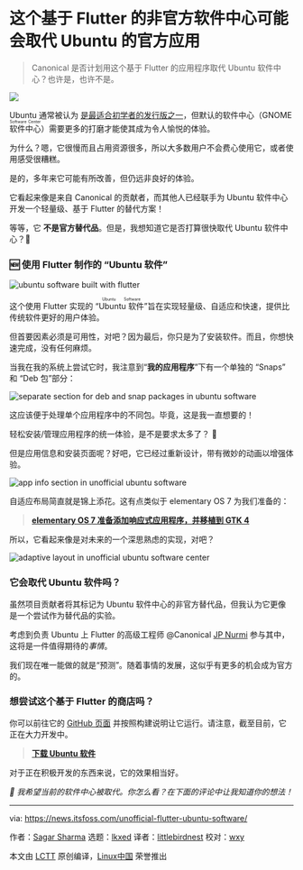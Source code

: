 [#]: subject: "This Flutter-based Unofficial Software Center Might Replace Ubuntu's Official App"
[#]: via: "https://news.itsfoss.com/unofficial-flutter-ubuntu-software/"
[#]: author: "Sagar Sharma https://news.itsfoss.com/author/sagar/"
[#]: collector: "lkxed"
[#]: translator: "littlebirdnest"
[#]: reviewer: "wxy"
[#]: publisher: "wxy"
[#]: url: "https://linux.cn/article-15056-1.html"

这个基于 Flutter 的非官方软件中心可能会取代 Ubuntu 的官方应用
======

> Canonical 是否计划用这个基于 Flutter 的应用程序取代 Ubuntu 软件中心？也许是，也许不是。

![](https://news.itsfoss.com/content/images/size/w2000/2022/09/ubuntu-unofficial-flutter-store.jpg)

Ubuntu 通常被认为 [是最适合初学者的发行版之一](https://itsfoss.com/best-linux-beginners/)，但默认的软件中心（GNOME <ruby>软件中心<rt>Software Center</rt></ruby>）需要更多的打磨才能使其成为令人愉悦的体验。

为什么？嗯，它很慢而且占用资源很多，所以大多数用户不会费心使用它，或者使用感受很糟糕。

是的，多年来它可能有所改善，但仍远非良好的体验。

它看起来像是来自 Canonical 的贡献者，而其他人已经联手为 Ubuntu 软件中心开发一个轻量级、基于 Flutter 的替代方案！

等等，它 **不是官方替代品**。但是，我想知道它是否打算很快取代 Ubuntu 软件中心？🤔

### 🆕 使用 Flutter 制作的 “Ubuntu 软件”

![ubuntu software built with flutter][3]

这个使用 Flutter 实现的 “<ruby>Ubuntu 软件<rt>Ubuntu Software</rt></ruby>”旨在实现轻量级、自适应和快速，提供比传统软件更好的用户体验。

但首要因素必须是可用性，对吧？因为最后，你只是为了安装软件。而且，你想快速完成，没有任何麻烦。

当我在我的系统上尝试它时，我注意到“**我的应用程序**”下有一个单独的 “Snaps” 和 “Deb 包”部分：

![separate section for deb and snap packages in ubuntu software][4]

这应该便于处理单个应用程序中的不同包。毕竟，这是我一直想要的！

轻松安装/管理应用程序的统一体验，是不是要求太多了？ 🤷

但是应用信息和安装页面呢？好吧，它已经过重新设计，带有微妙的动画以增强体验。

![app info section in unofficial ubuntu software][5]

自适应布局简直就是锦上添花。这有点类似于 elementary OS 7 为我们准备的：

> **[elementary OS 7 准备添加响应式应用程序，并移植到 GTK 4](https://news.itsfoss.com/elementary-os-7-dev-updates/)**

所以，它看起来像是对未来的一个深思熟虑的实现，对吧？

![adaptive layout in unofficial ubuntu software center][8]

### 它会取代 Ubuntu 软件吗？

虽然项目贡献者将其标记为 Ubuntu 软件中心的非官方替代品，但我认为它更像是一个尝试作为替代品的实验。

考虑到负责 Ubuntu 上 Flutter 的高级工程师 @Canonical [JP Nurmi](https://twitter.com/jpnurmi) 参与其中，这将是一件值得期待的*事情*。

我们现在唯一能做的就是“预测”。随着事情的发展，这似乎有更多的机会成为官方的。

### 想尝试这个基于 Flutter 的商店吗？

你可以前往它的 [GitHub 页面](https://github.com/ubuntu-flutter-community/software) 并按照构建说明让它运行。请注意，截至目前，它正在大力开发中。

> **[下载 Ubuntu 软件](https://github.com/ubuntu-flutter-community/software)**

对于正在积极开发的东西来说，它的效果相当好。

*💬 我希望当前的软件中心被取代。你怎么看？在下面的评论中让我知道你的想法！*

--------------------------------------------------------------------------------

via: https://news.itsfoss.com/unofficial-flutter-ubuntu-software/

作者：[Sagar Sharma][a]
选题：[lkxed][b]
译者：[littlebirdnest](https://github.com/littlebirdnest)
校对：[wxy](https://github.com/wxy)

本文由 [LCTT](https://github.com/LCTT/TranslateProject) 原创编译，[Linux中国](https://linux.cn/) 荣誉推出

[a]: https://news.itsfoss.com/author/sagar/
[b]: https://github.com/lkxed
[1]: https://news.itsfoss.com/content/images/size/w1200/2022/09/ubuntu-unofficial-flutter-store.jpg
[2]: https://itsfoss.com/best-linux-beginners/
[3]: https://news.itsfoss.com/content/images/2022/09/unofficial-ubuntu-software-1.png
[4]: https://news.itsfoss.com/content/images/2022/09/snap-and-deb-section-1.png
[5]: https://news.itsfoss.com/content/images/2022/09/kdenline-in-ubuntu-software.png
[6]: https://news.itsfoss.com/elementary-os-7-dev-updates/
[8]: https://news.itsfoss.com/content/images/2022/09/responsive-design-of-ubuntu-software.png
[9]: https://twitter.com/jpnurmi
[10]: https://github.com/ubuntu-flutter-community/software
[11]: https://github.com/ubuntu-flutter-community/software
